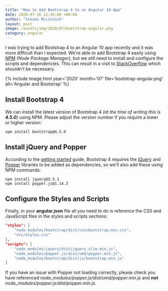 ```yaml
---
title: "How to Add Bootstrap 4 to an Angular 10 App"
date: 2020-07-16 21:45:00 +00:00
author: "Steven McLintock"
layout: post
image: /assets/img/2020/07/bootstrap-angular.png
category: angular
---
```


I was trying to add Bootstrap 4 to an Angular 10 app recently and it was more difficult than I expected. We're able to add Bootstrap 4 easily using [NPM](https://www.npmjs.com/) *(Node Package Manager)*, but we still need to install and configure the scripts and dependencies. This can result in a visit to [StackOverflow](https://stackoverflow.com/) which shouldn't be necessary.

{%
    include image.html
    year='2020'
    month='07'
    file='bootstrap-angular.png'
    alt='Angular and Bootstrap'
%}

## Install Bootstrap 4

We can install the latest version of Bootstrap 4 *(at the time of writing this is **4.5.0**)* using NPM. Please adjust the version number if you require a lower or higher version:

```terminal
npm install bootstrap@4.5.0
```

## Install jQuery and Popper

According to the [getting started](https://getbootstrap.com/docs/4.5/getting-started/introduction/) guide, Bootstrap 4 requires the [jQuery](https://jquery.com/) and [Popper](https://popper.js.org/) libraries to be added as dependencies, so we'll also add these using NPM commands:

```terminal
npm install jquery@3.5.1
npm install popper.js@1.14.3
```

## Configure the Styles and Scripts

Finally, in your **angular.json** file all you need to do is reference the CSS and JavaScript files in the styles and scripts sections:

```json
"styles": [
    "node_modules/bootstrap/dist/css/bootstrap.min.css",
    "src/styles.css"
],
"scripts": [
    "node_modules/jquery/dist/jquery.slim.min.js",
    "node_modules/popper.js/dist/umd/popper.min.js",
    "node_modules/bootstrap/dist/js/bootstrap.min.js"
]
```

If you have an issue with Popper not loading correctly, please check you have referenced *node_modules/popper.js/dist/umd/popper.min.js* and **not** *node_modules/popper.js/dist/popper.min.js*.